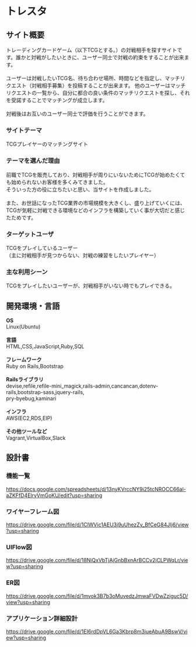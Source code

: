 # トレスタ

## サイト概要
トレーディングカードゲーム（以下TCGとする。）の対戦相手を探すサイトです。誰かと対戦がしたいときに、ユーザー同士で対戦の約束をすることが出来ます。<br>
<br>
ユーザーは対戦したいTCG名、待ち合わせ場所、時間などを指定し、マッチリクエスト（対戦相手募集）を投稿することが出来ます。
他のユーザーはマッチリクエストの一覧から、自分に都合の良い条件のマッチリクエストを探し、それを受諾することでマッチングが成立します。<br>
<br>
対戦後はお互いのユーザー同士で評価を行うことができます。

### サイトテーマ
TCGプレイヤーのマッチングサイト

### テーマを選んだ理由
前職でTCGを販売しており、対戦相手が周りにいないためにTCGが始めたくても始められないお客様を多くみてきました。<br>
そういった方の役に立ちたいと思い、当サイトを作成しました。<br>
<br>
また、お世話になったTCG業界の市場規模を大きくし、盛り上げていくには、TCGが気軽に対戦できる環境などのインフラを構築していく事が大切だと感じたためです。

### ターゲットユーザ
TCGをプレイしているユーザー<br>
（主に対戦相手が見つからない、対戦の練習をしたいプレイヤー）

### 主な利用シーン
TCGをプレイしたいユーザーが、対戦相手がいない時でもプレイできる。

## 開発環境・言語

__OS__<br>
Linux(Ubuntu)<br>
<br>
__言語__<br>
HTML,CSS,JavaScript,Ruby,SQL<br>
<br>
__フレームワーク__<br>
Ruby on Rails,Bootstrap<br>
<br>
__Railsライブラリ__<br>
devise,refile,refile-mini_magick,rails-admin,cancancan,dotenv-rails,bootstrap-sass,jquery-rails,<br>pry-byebug,kaminari<br>
<br>
__インフラ__<br>
AWS(EC2,RDS,EIP)<br>
<br>
__その他ツールなど__<br>
Vagrant,VirtualBox,Slack


## 設計書

### 機能一覧
https://docs.google.com/spreadsheets/d/13nyKVrccNY9i25tcNROCC66al-aZKFfD4ElryVmGoKU/edit?usp=sharing

### ワイヤーフレーム図
https://drive.google.com/file/d/1ClWVic1AEU3j9uUhezZy_BfCeG84JIj6/view?usp=sharing

### UIFlow図
https://drive.google.com/file/d/18NiQxVbTjAjGnbBxnArBCCv2jCLPWqLr/view?usp=sharing

### ER図
https://drive.google.com/file/d/1mvok3B7b3oMuvedzJmwaFVDwZziguc5D/view?usp=sharing

### アプリケーション詳細設計
https://drive.google.com/file/d/1EI6rdDpVL6Ga3Kbrp8m3iueAbuA9BswV/view?usp=sharing